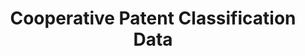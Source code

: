 ---
layout: default
bigquery: https://console.cloud.google.com/bigquery?p=patents-public-data&d=cpc&page=dataset
citation: '“Cooperative Patent Classification” by the EPO and USPTO, for public use. '
contributors: EPO, USPTO
cost: None
description: Cooperative Patent Classification Data contains the scheme and definitions
  of the Cooperative Patent Classification system for classifying patent documents.
  The CPC is the result of a partnership between the EPO and the USPTO in their joint
  effort to develop a common, internationally compatible classification system for
  technical documents, in particular patent publications, which will be used by both
  offices in the patent granting process
documentation: https://www.cooperativepatentclassification.org/cpcSchemeAndDefinitions
last_edit: Mon, 04 Apr 2022 19:07:06 GMT
location: https://www.cooperativepatentclassification.org/index
maintained_by: USPTO, EPO
schema_fields: '[''residualReferences'', ''dateRevised'', ''limitingReferences'',
  ''breakdown_code'', ''titleFull'', ''title_part'', ''application_references'', ''limiting_references'',
  ''residual_references'', ''childGroups'', ''definition'', ''glossary'', ''ipcConcordant'',
  ''notAllocatable'', ''not_allocatable'', ''child_groups'', ''informativeReferences'',
  ''sizeCache'', ''ipc_concordant'', ''symbol'', ''children'', ''parents'', ''informative_references'',
  ''applicationReferences'', ''titlePart'', ''title_full'', ''synonyms'', ''level'',
  ''breakdownCode'', ''date_revised'', ''additional_only'', ''status'']'
shortname: cooperative_patent_classification
tags:
- patents
- science
title: Cooperative Patent Classification Data
uuid: 984374a7-16e9-4b35-9445-458daceb01bf
---